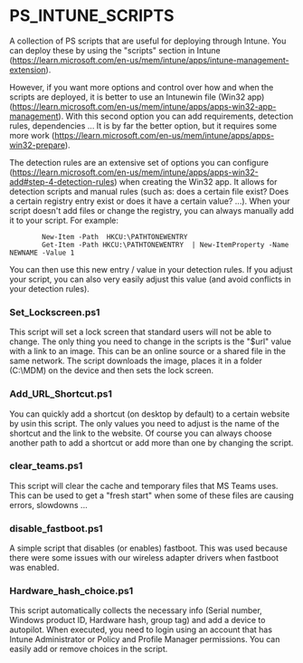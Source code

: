 # PS_INTUNE_SCRIPTS
A collection of PS scripts that are useful for deploying through Intune. You can deploy these by using the "scripts" section in Intune (https://learn.microsoft.com/en-us/mem/intune/apps/intune-management-extension). 

However, if you want more options and control over how and when the scripts are deployed, it is better to use an Intunewin file (Win32 app)(https://learn.microsoft.com/en-us/mem/intune/apps/apps-win32-app-management). With this second option you can add requirements, detection rules, dependencies ... It is by far the better option, but it requires some more work (https://learn.microsoft.com/en-us/mem/intune/apps/apps-win32-prepare).

The detection rules are an extensive set of options you can configure (https://learn.microsoft.com/en-us/mem/intune/apps/apps-win32-add#step-4-detection-rules) when creating the Win32 app. It allows for detection scripts and manual rules (such as: does a certain file exist? Does a certain registry entry exist or does it have a certain value? ...). When your script doesn't add files or change the registry, you can always manually add it to your script. For example:

            New-Item -Path  HKCU:\PATHTONEWENTRY
            Get-Item -Path HKCU:\PATHTONEWENTRY  | New-ItemProperty -Name NEWNAME -Value 1

You can then use this new entry / value in your detection rules. If you adjust your script, you can also very easily adjust this value (and avoid conflicts in your detection rules).

### Set_Lockscreen.ps1

This script will set a lock screen that standard users will not be able to change. The only thing you need to change in the scripts is the "$url" value with a link to an image. This can be an online source or a shared file in the same network. The script downloads the image, places it in a folder (C:\MDM) on the device and then sets the lock screen.


### Add_URL_Shortcut.ps1

You can quickly add a shortcut (on desktop by default) to a certain website by usin this script. The only values you need to adjust is the name of the shortcut and the link to the website. Of course you can always choose another path to add a shortcut or add more than one by changing the script.


### clear_teams.ps1

This script will clear the cache and temporary files that MS Teams uses. This can be used to get a "fresh start" when some of these files are causing errors, slowdowns ... 

### disable_fastboot.ps1

A simple script that disables (or enables) fastboot. This was used because there were some issues with our wireless adapter drivers when fastboot was enabled. 

### Hardware_hash_choice.ps1

This script automatically collects the necessary info (Serial number, Windows product ID, Hardware hash, group tag) and add a device to autopilot. When executed, you need to login using an account that has Intune Administrator or Policy and Profile Manager permissions. You can easily add or remove choices in the script.
